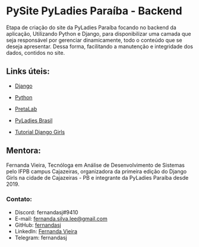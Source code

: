 # PySite PyLadies Paraíba - Backend
Etapa de criação do site da PyLadies Paraíba focando no backend da aplicação, Utilizando Python e Django, para disponibilizar uma camada que seja responsável por gerenciar dinamicamente, todo o conteúdo que se deseja apresentar. Dessa forma, facilitando a manutenção e integridade dos dados, contidos no site.

## Links úteis:

- [Django](https://www.djangoproject.com/)

- [Python](https://docs.python.org/3/)
- [PretaLab](https://www.pretalab.com/perfis)
- [PyLadies Brasil](http://brasil.pyladies.com/)
- [Tutorial Django Girls](https://tutorial.djangogirls.org/pt/)

## Mentora:
Fernanda Vieira, Tecnóloga em Análise de Desenvolvimento de Sistemas pelo IFPB campus Cajazeiras, organizadora da primeira edição do Django Girls na cidade de Cajazeiras - PB e integrante da PyLadies Paraíba desde 2019. 

### Contato:

- Discord: fernandasj#9410
- E-mail: fernanda.silva.lee@gmail.com
- GitHub: [fernandasj](https://github.com/fernandasj)
- Linkedln: [Fernanda Vieira](https://www.linkedin.com/in/fernanda-vieira-988b17141/)
- Telegram: fernandasj
